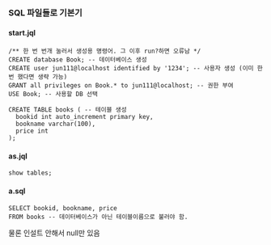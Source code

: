 ### SQL 파일들로 기본기 

#### start.jql 
```
/** 한 번 번개 눌러서 생성용 명령어. 그 이후 run?하면 오류남 */ 
CREATE database Book; -- 데이터베이스 생성
CREATE user jun111@localhost identified by '1234'; -- 사용자 생성 (이미 한 번 했다면 생략 가능)
GRANT all privileges on Book.* to jun111@localhost; -- 권한 부여 
USE Book; -- 사용할 DB 선택

CREATE TABLE books ( -- 테이블 생성 
  bookid int auto_increment primary key,
  bookname varchar(100),
  price int
);
```

#### as.jql 
```
show tables; 
```

#### a.sql 
```
SELECT bookid, bookname, price
FROM books -- 데이터베이스가 아닌 테이블이름으로 불러야 함.  
```

물론 인설트 안해서 null만 있음  
  
### 

